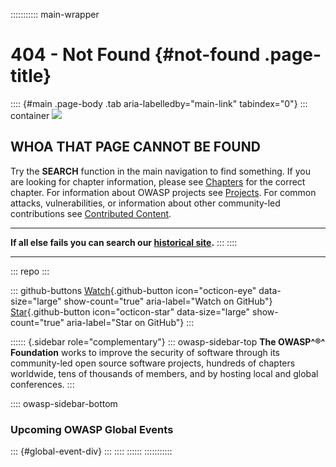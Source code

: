 ::::::::::: main-wrapper
# 404 - Not Found {#not-found .page-title}

:::: {#main .page-body .tab aria-labelledby="main-link" tabindex="0"}
::: container
![](/assets/images/web/404-old-owasp.png)

## WHOA THAT PAGE CANNOT BE FOUND

Try the **SEARCH** function in the main navigation to find something. If
you are looking for chapter information, please see
[Chapters](/chapters/) for the correct chapter. For information about
OWASP projects see [Projects](/projects/). For common attacks,
vulnerabilities, or information about other community-led contributions
see [Contributed Content](/www-community/).

------------------------------------------------------------------------

**If all else fails you can search our [historical
site](https://wiki.owasp.org/).**
:::
::::

------------------------------------------------------------------------

::: repo
:::

::: github-buttons
[Watch](https://github.com/owasp/www-project-top-ten/subscription){.github-button
icon="octicon-eye" data-size="large" show-count="true"
aria-label="Watch on GitHub"}
[Star](https://github.com/owasp/www-project-top-ten){.github-button
icon="octicon-star" data-size="large" show-count="true"
aria-label="Star on GitHub"}
:::

:::::: {.sidebar role="complementary"}
::: owasp-sidebar-top
**The OWASP^®^ Foundation** works to improve the security of software
through its community-led open source software projects, hundreds of
chapters worldwide, tens of thousands of members, and by hosting local
and global conferences.
:::

:::: owasp-sidebar-bottom
### Upcoming OWASP Global Events

::: {#global-event-div}
:::
::::
::::::
:::::::::::

